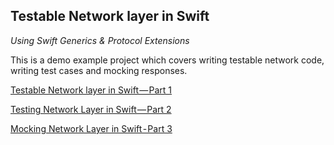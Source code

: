 ## Testable Network layer in Swift

*Using Swift Generics & Protocol Extensions*

This is a demo example project which covers writing testable network code, writing test cases and mocking responses.


[Testable Network layer in Swift — Part 1](https://medium.com/mobile-app-developers/testable-network-layer-in-swift-part-1-dd9aa4f31e0e)

[Testing Network Layer in Swift — Part 2](https://medium.com/mobile-app-developers/testing-network-layer-in-swift-part-2-b58606b2471d)

[Mocking Network Layer in Swift - Part 3](https://medium.com/mobile-app-developers/mocking-network-layer-in-swift-part-3-31572c141ec)
